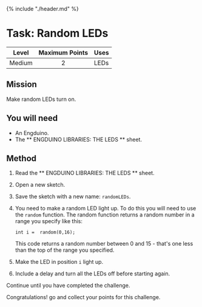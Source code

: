 {% include "./header.md" %}

# Task: Random LEDs 
| Level| Maximum Points | Uses |
| ------ |:------:|------|
| Medium | 2 | LEDs |

## Mission

Make random LEDs turn on.
## You will need
* An Engduino.
* The ** ENGDUINO LIBRARIES: THE LEDS ** sheet.

## Method
1. Read the ** ENGDUINO LIBRARIES: THE LEDS ** sheet.
3. Open a new sketch.
4. Save the sketch with a new name: ```randomLEDs```.
5. You need to make a random LED light up. To do this you will need to use the ```random``` function. The random function returns a random
number in a range you specify like this:
	```
	int i =  random(0,16);

	```
	This code returns a random number between 0 and 15 - that's one less than the top of the range you specified.

6. Make the LED in position ```i``` light up.
7. Include a delay and turn all the LEDs off before starting again.



Continue until you have completed the challenge.



Congratulations! go and collect your points for this challenge.

<!---
{% include "./rae.md" %}
-->
